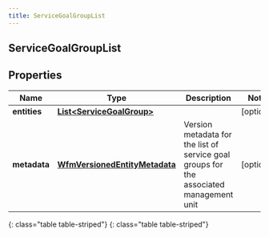 ```yaml
---
title: ServiceGoalGroupList
---
```

## ServiceGoalGroupList


## Properties

| Name | Type | Description | Notes |
| ------------ | ------------- | ------------- | ------------- |
| **entities** | [**List&lt;ServiceGoalGroup&gt;**](ServiceGoalGroup.html) |  |  [optional] |
| **metadata** | [**WfmVersionedEntityMetadata**](WfmVersionedEntityMetadata.html) | Version metadata for the list of service goal groups for the associated management unit |  [optional] |
{: class="table table-striped"}
{: class="table table-striped"}


